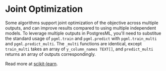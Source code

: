 # Joint Optimization

Some algorithms support joint optimization of the objective across multiple outputs, and can improve results compared to using multiple independent models. To leverage multiple outputs in PostgresML, you'll need to substitue the standard usage of `pgml.train` and `pgml.predict` with `pgml.train_multi` and `pgml.predict_multi`. The `_multi` functions are identical, except `train_multi` takes an array of `y_column_names TEXT[]`, and `predict_multi` returns an array of outputs correspondingly.

Read more at [scikit-learn](https://scikit-learn.org/stable/modules/classes.html#module-sklearn.multioutput).